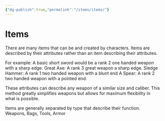 ```yaml
---
{"dg-publish":true,"permalink":"/items/items/"}
---
```


# Items
There are many items that can be and created by characters. Items are described by their attributes rather than an item describing their attributes.

For example: 
A basic short sword would be a rank 2 one handed weapon with a sharp edge.
Great Axe: A rank 3 great weapon a sharp edge.
Sledge Hammer: A rank 1 two handed weapon with a blunt end
A Spear: A rank 2 two handed weapon with a pointed end.

These attributes can describe any weapon of a similar size and caliber. This method greatly simplifies weapons but allows for maximum flexibility in what is possible.

Items are generally separated by type that describe their function. Weapons, Bags, Tools, Armor